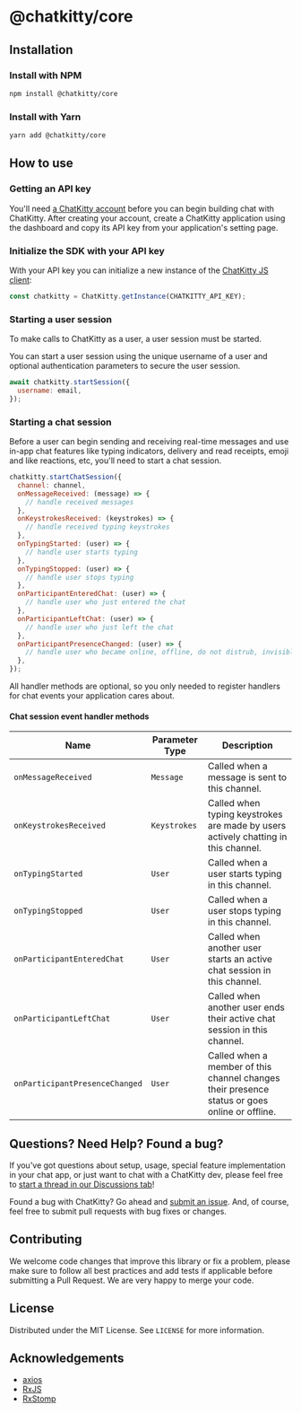 # @chatkitty/core

## Installation

### Install with NPM

```bash
npm install @chatkitty/core
```

### Install with Yarn

```bash
yarn add @chatkitty/core
```

## How to use

### Getting an API key

You'll need [a ChatKitty account](https://dashboard.chatkitty.com/authorization/register) before you can
begin building chat with ChatKitty. After creating your account, create a ChatKitty application using the dashboard
and copy its API key from your application's setting page.

### Initialize the SDK with your API key

With your API key you can initialize a new instance of the [ChatKitty JS client](https://chatkitty.com/docs/chatkitty-js-core/classes/ChatKitty):

```js
const chatkitty = ChatKitty.getInstance(CHATKITTY_API_KEY);
```

### Starting a user session

To make calls to ChatKitty as a user, a user session must be started.

You can start a user session using the unique username of a user and optional authentication
parameters to secure the user session.

```js
await chatkitty.startSession({
  username: email,
});
```

### Starting a chat session

Before a user can begin sending and receiving real-time messages and use in-app chat features like
typing indicators, delivery and read receipts, emoji and like reactions, etc, you'll need to start a chat session.

```js
chatkitty.startChatSession({
  channel: channel,
  onMessageReceived: (message) => {
    // handle received messages
  },
  onKeystrokesReceived: (keystrokes) => {
    // handle received typing keystrokes
  },
  onTypingStarted: (user) => {
    // handle user starts typing
  },
  onTypingStopped: (user) => {
    // handle user stops typing
  },
  onParticipantEnteredChat: (user) => {
    // handle user who just entered the chat
  },
  onParticipantLeftChat: (user) => {
    // handle user who just left the chat
  },
  onParticipantPresenceChanged: (user) => {
    // handle user who became online, offline, do not distrub, invisible
  },
});
```

All handler methods are optional, so you only needed to register handlers for chat events your application cares about.

#### Chat session event handler methods

| Name                           | Parameter Type | Description                                                                                   |
| ------------------------------ | -------------- | --------------------------------------------------------------------------------------------- |
| `onMessageReceived`            | `Message`      | Called when a message is sent to this channel.                                                |
| `onKeystrokesReceived`         | `Keystrokes`   | Called when typing keystrokes are made by users actively chatting in this channel.            |
| `onTypingStarted`              | `User`         | Called when a user starts typing in this channel.                                             |
| `onTypingStopped`              | `User`         | Called when a user stops typing in this channel.                                              |
| `onParticipantEnteredChat`     | `User`         | Called when another user starts an active chat session in this channel.                       |
| `onParticipantLeftChat`        | `User`         | Called when another user ends their active chat session in this channel.                      |
| `onParticipantPresenceChanged` | `User`         | Called when a member of this channel changes their presence status or goes online or offline. |

## Questions? Need Help? Found a bug?

If you've got questions about setup, usage, special feature implementation in your chat app, or just want to chat with a
ChatKitty dev, please feel free to [start a thread in our Discussions tab](https://github.com/ChatKitty/chatkitty-js/discussions)!

Found a bug with ChatKitty? Go ahead and [submit an issue](https://github.com/ChatKitty/chatkitty-js/issues).
And, of course, feel free to submit pull requests with bug fixes or changes.

## Contributing

We welcome code changes that improve this library or fix a problem, please make sure to follow all best practices
and add tests if applicable before submitting a Pull Request. We are very happy to merge your code.

## License

Distributed under the MIT License. See `LICENSE` for more information.

## Acknowledgements

- [axios](https://github.com/axios/axios)
- [RxJS](https://github.com/ReactiveX/RxJS)
- [RxStomp](https://github.com/stomp-js/rx-stomp)
